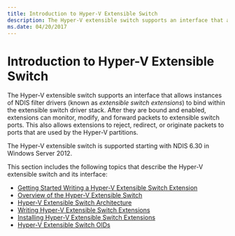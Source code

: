 ```yaml
---
title: Introduction to Hyper-V Extensible Switch
description: The Hyper-V extensible switch supports an interface that allows instances of NDIS filter drivers (known as extensible switch extensions) to bind within the extensible switch driver stack.
ms.date: 04/20/2017
---
```


# Introduction to Hyper-V Extensible Switch

The Hyper-V extensible switch supports an interface that allows instances of NDIS filter drivers (known as *extensible switch extensions*) to bind within the extensible switch driver stack. After they are bound and enabled, extensions can monitor, modify, and forward packets to extensible switch ports. This also allows extensions to reject, redirect, or originate packets to ports that are used by the Hyper-V partitions.

The Hyper-V extensible switch is supported starting with NDIS 6.30 in Windows Server 2012.

This section includes the following topics that describe the Hyper-V extensible switch and its interface:

-   [Getting Started Writing a Hyper-V Extensible Switch Extension](getting-started-writing-a-hyper-v-extensible-switch-extension.md)
-   [Overview of the Hyper-V Extensible Switch](overview-of-the-hyper-v-extensible-switch.md)
-   [Hyper-V Extensible Switch Architecture](hyper-v-extensible-switch-architecture.md)
-   [Writing Hyper-V Extensible Switch Extensions](writing-hyper-v-extensible-switch-extensions.md)
-   [Installing Hyper-V Extensible Switch Extensions](installing-hyper-v-extensible-switch-extensions.md)
-   [Hyper-V Extensible Switch OIDs](hyper-v-extensible-switch-oids.md)

 

 





